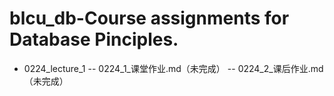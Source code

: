 # blcu_db-Course assignments for Database Pinciples.

- 0224_lecture_1
-- 0224_1_课堂作业.md（未完成）
-- 0224_2_课后作业.md（未完成）

